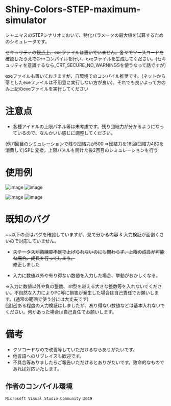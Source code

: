 # Shiny-Colors-STEP-maximum-simulator
シャニマスのSTEPシナリオにおいて、特化パラメータの最大値を試算するためのシミュレータです。

~~セキュリティの観点上、exeファイルは置いていません。各々でソースコードを確認したうえでC++コンパイルを行い、exeファイルを生成してください。~~(セキュリティを意識するなら_CRT_SECURE_NO_WARNINGSを使うなって話ですが)

exeファイルも置いておきますが、自環境でのコンパイル推奨です。(ネットから落としたexeファイルは不用意に実行しない方が良い)。それでも良いよって方のみ上記のexeファイルを実行してください

# 注意点
- 各種アイドルの上限パネル等は未考慮です。残り団結力が分かるようになっているので、なんかいい感じに調整してください。

(例)1回目のシミュレーションで残り団結力が500
⇒団結力を16回(団結力480を消費して)SPに変換。上限パネルを開けた後2回目のシミュレーションを行う

# 使用例
![image](https://user-images.githubusercontent.com/80242944/167307940-063acd27-8164-490d-9aaa-d601db909f12.png)
![image](https://user-images.githubusercontent.com/80242944/167307944-f376a755-37ad-4a8e-98bb-d76c3a10fd0b.png)

![image](https://user-images.githubusercontent.com/80242944/167307950-5e38ceb7-4f0b-4211-b7aa-49fd75fb0377.png)
![image](https://user-images.githubusercontent.com/80242944/167307953-f4d2bc69-b8ca-467e-8cc2-4cb3be385b1c.png)


# 既知のバグ
~~以下の点はバグを確認していますが、見て分かる内容 & 入力検証が面倒くさいので対応していません。
- ~~ステータスが熟練度不足で上げられないのにも関わらず、上限の成長が可能な場合、成長を行ってしまう。~~<br>修正しました

- 入力に数値以外や有り得ない数値を入力した場合、挙動がおかしくなる。

⇒入力に数値以外や負の整数、int型を越える大きな整数等を入れないでください。不自然な入力によりPC等に損害が発生した場合は自己責任でお願いします。(通常の範囲で使う分には大丈夫です)<br>[追記]ある程度の入力検証はしましたが、あり得ない数値などは基本入れないでください。何かあった場合は自己責任でお願いします。

# 備考
- クソコードなので改善等していただけるならありがたいです。
- 他言語へのリプレイスも歓迎です。
- 不具合等ありましたらご報告いただけるとありがたいです。致命的なものであれば対応いたします。
## 作者のコンパイル環境
```
Microsoft Visual Studio Community 2019
```
